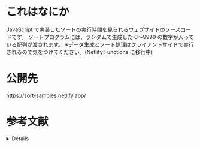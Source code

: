 # これはなにか

JavaScript で実装したソートの実行時間を見られるウェブサイトのソースコードです。
ソートプログラムには、ランダムで生成した 0〜9999 の数字が入っている配列が渡されます。
※データ生成とソート処理はクライアントサイドで実行されるので気をつけてください。(Netlify Functions に移行中)

# 公開先

https://sort-samples.netlify.app/

# 参考文献

<details>
**計算量**

1. https://qiita.com/drken/items/872ebc3a2b5caaa4a0d0

**ソート一般**

1. https://qiita.com/drken/items/44c60118ab3703f7727f
2. https://www.youtube.com/watch?v=kPRA0W1kECg

**クイックソート**

1. https://www.youtube.com/watch?v=noNoq2BMSsU

**バブルソート**

1. https://qiita.com/may88seiji/items/a6047fd0fba9d598f103
2. https://ja.wikipedia.org/wiki/%E3%83%90%E3%83%96%E3%83%AB%E3%82%BD%E3%83%BC%E3%83%88

**実行時間計測**

1. https://sbfl.net/blog/2017/12/01/javascript-measure-time/

**乱数生成**

1. https://qiita.com/pure-adachi/items/77fdf665ff6e5ea22128#javascript%E3%81%A7%E3%82%84%E3%81%A3%E3%81%A6%E3%81%BF%E3%82%8B-1

</details>
